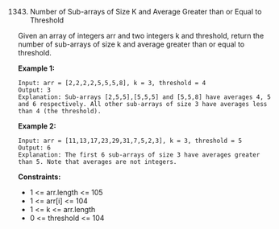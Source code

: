 1343. Number of Sub-arrays of Size K and Average Greater than or Equal to Threshold

Given an array of integers arr and two integers k and threshold, return the number of sub-arrays of size k and average greater than or equal to threshold.

**Example 1:**
```
Input: arr = [2,2,2,2,5,5,5,8], k = 3, threshold = 4
Output: 3
Explanation: Sub-arrays [2,5,5],[5,5,5] and [5,5,8] have averages 4, 5 and 6 respectively. All other sub-arrays of size 3 have averages less than 4 (the threshold).
```
**Example 2:**
```
Input: arr = [11,13,17,23,29,31,7,5,2,3], k = 3, threshold = 5
Output: 6
Explanation: The first 6 sub-arrays of size 3 have averages greater than 5. Note that averages are not integers.
``` 

**Constraints:**

- 1 <= arr.length <= 105
- 1 <= arr[i] <= 104
- 1 <= k <= arr.length
- 0 <= threshold <= 104